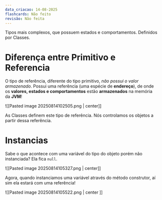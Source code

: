 ```yaml
---
data_criacao: 14-08-2025
flashcards: Não feito
revisão: Não feita
---
```

Tipos mais complexos, que possuem estados e comportamentos. Definidos por Classes.

# Diferença entre Primitivo e Referencia

O tipo de referência, diferente do tipo primitivo, *não possui o valor armazenado*. Possui uma referência (uma espécie de **endereço**), de onde os **valores, estados e comportamentos** estão **armazenados** na memória da **JVM**!

![[Pasted image 20250814102505.png | center]]

As Classes definem este tipo de referência. Nós controlamos os objetos a partir dessa referência.

# Instancias

Sabe o que acontece com uma variável do tipo do objeto porém não instanciada? Ela fica ``null``.

![[Pasted image 20250814105327.png | center]]

Agora, quando instanciamos uma variável através do método construtor, aí sim ela estará com uma referência!

![[Pasted image 20250814105522.png | center ]]
